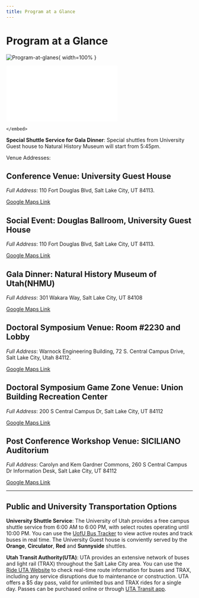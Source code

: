 ```yaml
---
title: Program at a Glance
---
```


# Program at a Glance

![Program-at-glanes](/images/midl-program.png){ width=100% }

<object data="images/Program-2025.pdf" type="application/pdf" width="700px" height="700px">
    <embed src="images/Program-2025.pdf">
    
    </embed>
</object>


**Special Shuttle Service for Gala Dinner**: Special shuttles from University Guest house to Natural History Museum will start from 5:45pm. 

Venue Addresses:

## **Conference Venue**: University Guest House

*Full Address*: 110 Fort Douglas Blvd, Salt Lake City, UT 84113.

[Google Maps Link](https://maps.app.goo.gl/hMyh6ZnUVqQSUpnQA) 

## **Social Event**: Douglas Ballroom, University Guest House

*Full Address*: 110 Fort Douglas Blvd, Salt Lake City, UT 84113.

[Google Maps Link](https://maps.app.goo.gl/hMyh6ZnUVqQSUpnQA) 

## **Gala Dinner**: Natural History Museum of Utah(NHMU)

*Full Address*: 301 Wakara Way, Salt Lake City, UT 84108

[Google Maps Link](https://maps.app.goo.gl/F9TXfbcC2pBmCUGK6) 


## **Doctoral Symposium Venue**: Room #2230 and Lobby

*Full Address*: Warnock Engineering Building, 72 S. Central Campus Drive, Salt Lake City, Utah 84112. 

[Google Maps Link](https://maps.app.goo.gl/hreacqx7GFaJgFtS7)

## **Doctoral Symposium Game Zone Venue**: Union Building Recreation Center

*Full Address*: 200 S Central Campus Dr, Salt Lake City, UT 84112

[Google Maps Link](https://maps.app.goo.gl/SCPJB78kZz3ptBoy7)


## **Post Conference Workshop Venue**: SICILIANO Auditorium

*Full Address*: Carolyn and Kem Gardner Commons, 260 S Central Campus Dr Information Desk, Salt Lake City, UT 84112

[Google Maps Link](https://maps.app.goo.gl/deq5naRhgWQEU8376)

---

## Public and University Transportation Options

**University Shuttle Service**: The University of Utah provides a free campus shuttle service from 6:00 AM to 6:00 PM, with select routes operating until 10:00 PM. You can use the [UofU Bus Tracker](https://uofubus.com/routes) to view active routes and track buses in real time. The University Guest house is conviently served by the **Orange**, **Circulator**, **Red** and **Sunnyside** shuttles. 

**Utah Transit Authority(UTA)**: UTA provides an extensive network of buses and light rail (TRAX) throughout the Salt Lake City area. You can use the [Ride UTA Website](https://www.rideuta.com/) to check real-time route information for buses and TRAX, including any service disruptions due to maintenance or construction. UTA offers a $5 day pass, valid for unlimited bus and TRAX rides for a single day. Passes can be purchased online or through [UTA Transit app](https://www.rideuta.com/Fares-And-Passes/Transit-Mobile-Ticketing).  

